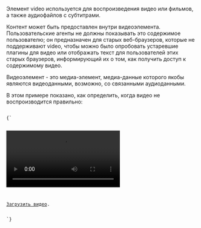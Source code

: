 <p>
	Элемент <LE>video</LE> используется для воспроизведения видео или фильмов, а также аудиофайлов с субтитрами.
</p>

<p>
	Контент может быть предоставлен внутри видеоэлемента. Пользовательские агенты не должны показывать это содержимое пользователю; он предназначен для старых веб-браузеров, которые не поддерживают <LE>video</LE>, чтобы можно было опробовать устаревшие плагины для видео или отображать текст для пользователей этих старых браузеров, информирующий их о том, как получить доступ к содержимому видео.
</p>

<p>
	Видеоэлемент - это медиа-элемент, медиа-данные которого якобы являются видеоданными, возможно, со связанными аудиоданными.
</p>

<ExampleBox>

В этом примере показано, как определить, когда видео не воспроизводится правильно:

<Code>
{`
<script>
 function failed(e) {
   // Видеоплеер не работает
   switch (e.target.error.code) {
     case e.target.error.MEDIA_ERR_ABORTED:
       alert('Вы прервали воспроизведение видео.');
       break;
     case e.target.error.MEDIA_ERR_NETWORK:
       alert('Ошибка сети привела к частичному сбою загрузки видео.');
       break;
     case e.target.error.MEDIA_ERR_DECODE:
       alert('Воспроизведение видео было прервано из-за проблемы с повреждением или из-за того, что в видео использовались функции, которые ваш браузер не поддерживал..');
       break;
     case e.target.error.MEDIA_ERR_SRC_NOT_SUPPORTED:
       alert('Видео не может быть загружено либо из-за сбоя сервера или сети, либо из-за того, что формат не поддерживается..');
       break;
     default:
       alert('Неизвестная ошибка.');
       break;
   }
 }
</script>
<p><video src="tgif.vid" autoplay controls onerror="failed(event)"></video></p>
<p><a href="tgif.vid">Загрузить видео</a>.</p>
`}
</Code>

</ExampleBox>









